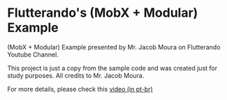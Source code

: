 # Flutterando's (MobX + Modular) Example

(MobX + Modular) Example presented by Mr. Jacob Moura on Flutterando Youtube Channel.

This project is just a copy from the sample code and was created just for study purposes. All credits to Mr. Jacob Moura.

For more details, please check this [video (in pt-br)](https://www.youtube.com/watch?v=LYdsl8aGiuA)

